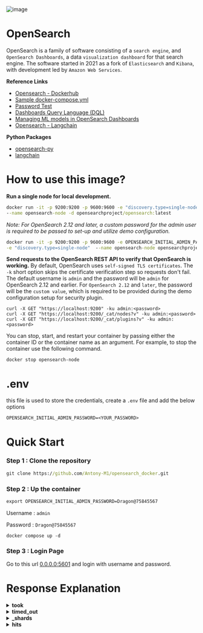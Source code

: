 ![image](https://github.com/user-attachments/assets/4180c52b-cee8-4f4a-a671-a93d50a0b8b8)

# OpenSearch
OpenSearch is a family of software consisting of a `search engine`, and `OpenSearch Dashboards`, a data `visualization dashboard` for that search engine. The software started in 2021 as a fork of `Elasticsearch` and `Kibana`, with development led by `Amazon Web Services`.

**Reference Links**
* [Opensearch - Dockerhub](https://hub.docker.com/r/opensearchproject/opensearch)
* [Sample docker-compose.yml](https://opensearch.org/samples/docker-compose.yml)
* [Password Test](https://lowe.github.io/tryzxcvbn/)
* [Dashboards Query Language (DQL)](https://opensearch.org/docs/2.16/dashboards/dql)
* [Managing ML models in OpenSearch Dashboards](https://opensearch.org/docs/latest/ml-commons-plugin/ml-dashboard/)
* [Opensearch - Langchain](https://python.langchain.com/v0.2/docs/integrations/vectorstores/opensearch/)

**Python Packages**
* [opensearch-py](https://pypi.org/project/opensearch-py/)
* [langchain](https://pypi.org/project/langchain/)

# How to use this image?
**Run a single node for local development.**
```cmd
docker run -it -p 9200:9200 -p 9600:9600 -e "discovery.type=single-node" \
--name opensearch-node -d opensearchproject/opensearch:latest
```
*Note: For OpenSearch 2.12 and later, a custom password for the admin user is required to be passed to set-up and utilize demo configuration.*
```cmd
docker run -it -p 9200:9200 -p 9600:9600 -e OPENSEARCH_INITIAL_ADMIN_PASSWORD=<strong-password> \
-e "discovery.type=single-node"  --name opensearch-node opensearchproject/opensearch:latest
```
**Send requests to the OpenSearch REST API to verify that OpenSearch is working.** By default, OpenSearch uses `self-signed TLS certificates`. The `-k` short option skips the certificate verification step so requests don't fail. The default username is `admin` and the password will be `admin` for OpenSearch 2.12 and earlier. For `OpenSearch 2.12` and `later`, the password will be the `custom value`, which is required to be provided during the demo configuration setup for security plugin.
```
curl -X GET "https://localhost:9200" -ku admin:<password>
curl -X GET "https://localhost:9200/_cat/nodes?v" -ku admin:<password>
curl -X GET "https://localhost:9200/_cat/plugins?v" -ku admin:<password>
```
You can stop, start, and restart your container by passing either the container ID or the container name as an argument. For example, to stop the container use the following command.
```
docker stop opensearch-node
```
# .env
this file is used to store the credentials, create a `.env` file and add the below options
```env
OPENSEARCH_INITIAL_ADMIN_PASSWORD=<YOUR_PASSWORD>
```

# Quick Start

### Step 1 : Clone the repository
```cmd
git clone https://github.com/Antony-M1/opensearch_docker.git
```

### Step 2 : Up the container
```cmd
export OPENSEARCH_INITIAL_ADMIN_PASSWORD=Dragon@75845567
```
Username : `admin`

Password : `Dragon@75845567`

```
docker compose up -d
```

### Step 3 : Login Page

Go to this url [0.0.0.0:5601](http://0.0.0.0:5601/) and login with username and password.

# Response Explanation

<details>
  <summary><b>took</b></summary>

  The `took` field in the OpenSearch response indicates the amount of time (in milliseconds) that the server took to process the query. In your example, `"took": 2` means that the search query took 2 milliseconds to complete. This value helps gauge the performance of your search query execution.
</details>

<details>
  <summary><b>timed_out</b></summary>


  The `timed_out` field in the OpenSearch response indicates whether the search query timed out. 

- If `"timed_out": false`, it means the query completed within the allowed time.
- If `"timed_out": true`, it means the query took longer than the specified timeout duration and did not complete within that time frame.

A timeout could occur if the query is too complex, the dataset is large, or the server is under heavy load.
</details>


<details>
  <summary><b>_shards</b></summary>
  
  The `_shards` field in the OpenSearch response provides information about the status of the shards that were queried during the search. Shards are smaller portions of the entire index, which allow the system to parallelize the search.

Here are the details:

- **total**: The total number of shards that were involved in the search.
- **successful**: The number of shards that successfully completed the search.
- **skipped**: The number of shards that were skipped during the search (typically due to optimizations).
- **failed**: The number of shards that encountered errors or failed during the search.

In a typical response, all shards should be successful, meaning they returned data without issues. If there are failed shards, it might indicate issues like network failures, corrupted data, or heavy loads on specific nodes.
</details>


<details>
  <summary><b>hits</b></summary>
  
  The `hits` field in the OpenSearch response contains the search results and associated metadata. Here's a breakdown of its components:

- **total**: Contains the total number of documents that match the search query.
  - **value**: The number of documents matching the query.
  - **relation**: Indicates how the `value` should be interpreted (usually "eq" for an exact count).

- **max_score**: The highest score among the search results. This score reflects the relevance of the documents to the search query, with higher scores indicating higher relevance.

- **hits**: An array of documents that match the query. Each item in this array includes:
  - **_index**: The name of the index where the document is stored.
  - **_id**: The unique identifier of the document.
  - **_score**: The relevance score of the document based on the query.
  - **_source**: The actual content of the document. This is the data you indexed and queried against.

This field provides the detailed results of your search query, including the documents that matched, their relevance scores, and their metadata.
</details>